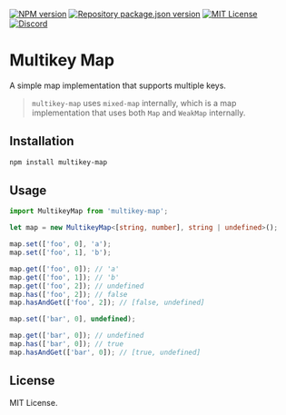[![NPM version](https://img.shields.io/npm/v/multikey-map?color=%23cb3837&style=flat-square)](https://www.npmjs.com/package/multikey-map)
[![Repository package.json version](https://img.shields.io/github/package-json/v/vilicvane/multikey-map?color=%230969da&label=repo&style=flat-square)](./package.json)
[![MIT License](https://img.shields.io/badge/license-MIT-999999?style=flat-square)](./LICENSE)
[![Discord](https://img.shields.io/badge/chat-discord-5662f6?style=flat-square)](https://discord.gg/wEVn2qcf8h)

# Multikey Map

A simple map implementation that supports multiple keys.

> `multikey-map` uses `mixed-map` internally, which is a map implementation that uses both `Map` and `WeakMap` internally.

## Installation

```sh
npm install multikey-map
```

## Usage

```ts
import MultikeyMap from 'multikey-map';

let map = new MultikeyMap<[string, number], string | undefined>();

map.set(['foo', 0], 'a');
map.set(['foo', 1], 'b');

map.get(['foo', 0]); // 'a'
map.get(['foo', 1]); // 'b'
map.get(['foo', 2]); // undefined
map.has(['foo', 2]); // false
map.hasAndGet(['foo', 2]); // [false, undefined]

map.set(['bar', 0], undefined);

map.get(['bar', 0]); // undefined
map.has(['bar', 0]); // true
map.hasAndGet(['bar', 0]); // [true, undefined]
```

## License

MIT License.
